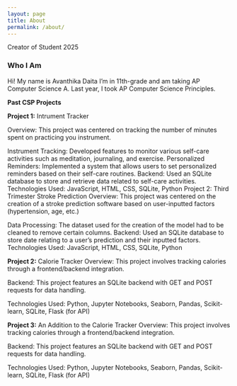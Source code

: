 ```yaml
---
layout: page
title: About
permalink: /about/
---
```


Creator of Student 2025


### Who I Am

Hi! My name is Avanthika Daita
I’m in 11th-grade and am taking AP Computer Science A. Last year, I took AP Computer Science Principles. 


**Past CSP Projects**


**Project 1:** Intrument Tracker

Overview: This project was centered on tracking the number of minutes spent on practicing you instrument. 

Instrument  Tracking: Developed features to monitor various self-care activities such as meditation, journaling, and exercise.
Personalized Reminders: Implemented a system that allows users to set personalized reminders based on their self-care routines.
Backend: Used an SQLite database to store and retrieve data related to self-care activities.
Technologies Used: JavaScript, HTML, CSS, SQLite, Python
Project 2: Third Trimester Stroke Prediction
Overview: This project was centered on the creation of a stroke prediction software based on user-inputted factors (hypertension, age, etc.)

Data Processing: The dataset used for the creation of the model had to be cleaned to remove certain columns.
Backend: Used an SQLite database to store date relating to a user’s prediction and their inputted factors.
Technologies Used: JavaScript, HTML, CSS, SQLite, Python

**Project 2:** Calorie Tracker
Overview: This project involves tracking calories through a frontend/backend integration. 

Backend: This project features an SQLite backend with GET and POST requests for data handling.

Technologies Used: Python, Jupyter Notebooks, Seaborn, Pandas, Scikit-learn, SQLite, Flask (for API)


**Project 3:** An Addition to the Calorie Tracker
Overview: This project involves tracking calories through a frontend/backend integration. 

Backend: This project features an SQLite backend with GET and POST requests for data handling.

Technologies Used: Python, Jupyter Notebooks, Seaborn, Pandas, Scikit-learn, SQLite, Flask (for API)
